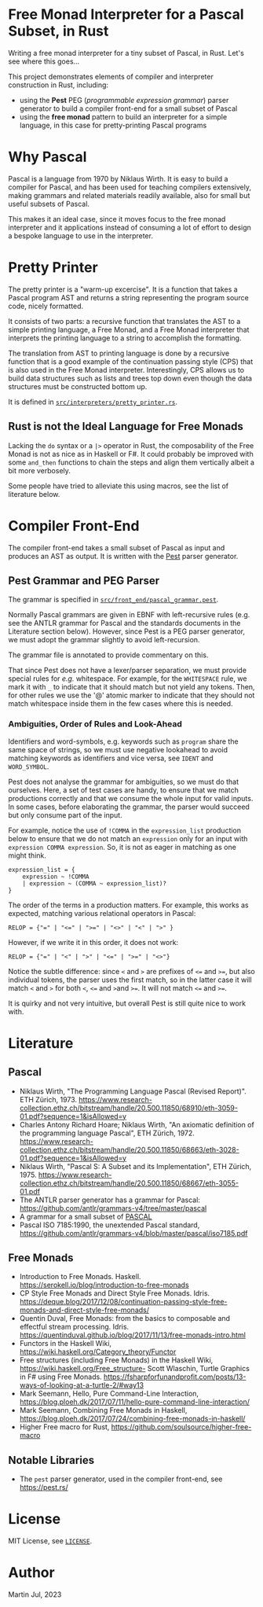 # Free Monad Interpreter for a Pascal Subset, in Rust

Writing a free monad interpreter for a tiny subset of Pascal, in Rust.
Let's see where this goes...

This project demonstrates elements of compiler and interpreter construction in Rust, including:

- using the **Pest** PEG (*programmable expression grammar*) parser generator to build a compiler front-end for a small subset
  of Pascal
- using the **free monad** pattern to build an interpreter for a simple language, in this case for pretty-printing Pascal
  programs


# Why Pascal

Pascal is a language from 1970 by Niklaus Wirth.
It is easy to build a compiler for Pascal, and has been used for teaching compilers extensively,
making grammars and related materials readily available, also for small but useful subsets of Pascal.

This makes it an ideal case, since it moves focus to the free monad interpreter and it applications
instead of consuming a lot of effort to design a bespoke language to use in the interpreter.

# Pretty Printer

The pretty printer is a "warm-up excercise". It is a function that takes a Pascal program AST and returns a string
representing the program source code, nicely formatted.

It consists of two parts: a recursive function that translates the AST to a simple printing language, a Free Monad, and
a Free Monad interpreter that interprets the printing language to a string to accomplish the formatting.

The translation from AST to printing language is done by a recursive function that is a good example of the continuation
passing style (CPS) that is also used in the Free Monad interpreter. Interestingly, CPS allows us to build data
structures such as lists and trees top down even though the data structures must be constructed bottom up.

It is defined in [`src/interpreters/pretty_printer.rs`](src/intepreters/pretty_printer.rs).

## Rust is not the Ideal Language for Free Monads
Lacking the `do` syntax or a `|>` operator in Rust, the composability of the Free Monad is not as nice as in Haskell or F#.
It could probably be improved with some `and_then` functions to chain the steps and align them vertically albeit 
a bit more verbosely.

Some people have tried to alleviate this using macros, see the list of literature below.

# Compiler Front-End

The compiler front-end takes a small subset of Pascal as input and produces an AST as output.
It is written with the [Pest](http://pest.rs) parser generator.

## Pest Grammar and PEG Parser

The grammar is specified in [`src/front_end/pascal_grammar.pest`](src/front_end/pascal_grammar.pest).

Normally Pascal grammars are given in EBNF with left-recursive rules (e.g. see the ANTLR grammar for Pascal and
the standards documents in the Literature section below). However, since Pest is a PEG parser generator,
we must adopt the grammar slightly to avoid left-recursion.

The grammar file is annotated to provide commentary on this.

That since Pest does not have a lexer/parser separation, we must provide special rules for *e.g.* whitespace.
For example, for the `WHITESPACE` rule, we mark it with `_` to indicate that it should match but not yield any tokens.
Then, for other rules we use the '@' atomic marker to indicate that they should not match whitespace inside them
in the few cases where this is needed.

### Ambiguities, Order of Rules and Look-Ahead

Identifiers and word-symbols, e.g. keywords such as `program` share the same space of strings, so we must use
negative lookahead to avoid matching keywords as identifiers and vice versa, see `IDENT` and `WORD_SYMBOL`.

Pest does not analyse the grammar for ambiguities, so we must do that ourselves. Here, a set of test cases
are handy, to ensure that we match productions correctly and that we consume the whole input for valid inputs.
In some cases, before elaborating the grammar, the parser would succeed but only consume part of the input.

For example, notice the use of `!COMMA` in the `expression_list` production below to ensure that we do not
match an `expression` only for an input with `expression COMMA expression`. So, it is not as eager in matching
as one might think.

```
expression_list = {
    expression ~ !COMMA
    | expression ~ (COMMA ~ expression_list)?
}
```

The order of the terms in a production matters.
For example, this works as expected, matching various relational operators in Pascal:

```
RELOP = {"=" | "<=" | ">=" | "<>" | "<" | ">" }
```

However, if we write it in this order, it does not work:

```
RELOP = {"=" | "<" | ">" | "<=" | ">=" | "<>"}
```

Notice the subtle difference: since `<` and `>` are prefixes of `<=` and `>=`,
but also individual tokens, the parser uses the first match, so in the latter case
it will match `<` and `>` for both `<`, `<=` and `>`and `>=`. It will not match `<=` and `>=`.

It is quirky and not very intuitive, but overall Pest is still quite nice to work with.

# Literature

## Pascal

- Niklaus Wirth, "The Programming Language Pascal (Revised Report)". ETH Zürich,
    1973. https://www.research-collection.ethz.ch/bitstream/handle/20.500.11850/68910/eth-3059-01.pdf?sequence=1&isAllowed=y
- Charles Antony Richard Hoare; Niklaus Wirth, "An axiomatic definition of the programming language Pascal", ETH Zürich,
    1972. https://www.research-collection.ethz.ch/bitstream/handle/20.500.11850/68663/eth-3028-01.pdf?sequence=1&isAllowed=y
- Niklaus Wirth, "Pascal S: A Subset and its Implementation", ETH Zürich,
    1975. https://www.research-collection.ethz.ch/bitstream/handle/20.500.11850/68667/eth-3055-01.pdf
- The ANTLR parser generator has a grammar for Pascal: https://github.com/antlr/grammars-v4/tree/master/pascal
- A grammar for a small subset of [PASCAL](https://www2.seas.gwu.edu/~hchoi/teaching/cs160d/pascal.pdf)
- Pascal ISO 7185:1990, the unextended Pascal
  standard, https://github.com/antlr/grammars-v4/blob/master/pascal/iso7185.pdf

## Free Monads

- Introduction to Free Monads. Haskell. https://serokell.io/blog/introduction-to-free-monads
- CP Style Free Monads and Direct Style Free Monads.
  Idris. https://deque.blog/2017/12/08/continuation-passing-style-free-monads-and-direct-style-free-monads/
- Quentin Duval, Free Monads: from the basics to composable and effectful stream processing.
  Idris. https://quentinduval.github.io/blog/2017/11/13/free-monads-intro.html
- Functors in the Haskell Wiki, https://wiki.haskell.org/Category_theory/Functor
- Free structures (including Free Monads) in the Haskell Wiki, https://wiki.haskell.org/Free_structure- Scott Wlaschin,
  Turtle Graphics in F# using Free
  Monads. https://fsharpforfunandprofit.com/posts/13-ways-of-looking-at-a-turtle-2/#way13
- Mark Seemann, Hello, Pure Command-Line
  Interaction, https://blog.ploeh.dk/2017/07/11/hello-pure-command-line-interaction/
- Mark Seemann, Combining Free Monads in Haskell, https://blog.ploeh.dk/2017/07/24/combining-free-monads-in-haskell/
- Higher Free macro for Rust, https://github.com/soulsource/higher-free-macro

## Notable Libraries

- The `pest` parser generator, used in the compiler front-end, see https://pest.rs/

# License

MIT License, see [`LICENSE`](LICENSE).

# Author

Martin Jul, 2023